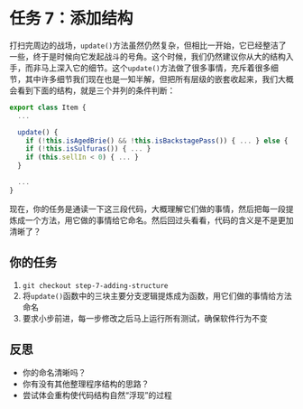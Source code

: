 # 任务 7：添加结构

打扫完周边的战场，`update()`方法虽然仍然复杂，但相比一开始，它已经整洁了一些，终于是时候向它发起战斗的号角。这个时候，我们仍然建议你从大的结构入手，而非马上深入它的细节。这个`update()`方法做了很多事情，充斥着很多细节，其中许多细节我们现在也是一知半解，但把所有层级的嵌套收起来，我们大概会看到下面的结构，就是三个并列的条件判断：

```javascript
export class Item {
  ...

  update() {
    if (!this.isAgedBrie() && !this.isBackstagePass()) { ... } else { ... }
    if (!this.isSulfuras()) { ... }
    if (this.sellIn < 0) { ... }
  }

  ...
}
```

现在，你的任务是通读一下这三段代码，大概理解它们做的事情，然后把每一段提炼成一个方法，用它做的事情给它命名。然后回过头看看，代码的含义是不是更加清晰了？

## 你的任务

1. `git checkout step-7-adding-structure`
2. 将`update()`函数中的三块主要分支逻辑提炼成为函数，用它们做的事情给方法命名
3. 要求小步前进，每一步修改之后马上运行所有测试，确保软件行为不变

## 反思

- 你的命名清晰吗？
- 你有没有其他整理程序结构的思路？
- 尝试体会重构使代码结构自然“浮现”的过程
